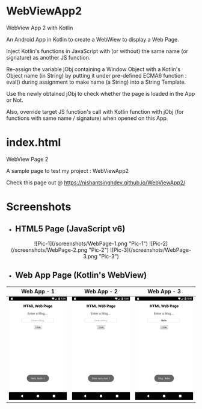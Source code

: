 # WebViewApp2
WebView App 2 with Kotlin

An Android App in Kotlin to create a WebWiew to display a Web Page.

Inject Kotlin's functions in JavaScript with (or without) the same name (or signature) as another JS function.

Re-assign the variable jObj containing a Window Object with a Kotlin's Object name (in String) by putting it under pre-defined ECMA6 function : eval() during assignment to make name (a String) into a String Template.

Use the newly obtained jObj to check whether the page is loaded in the App or Not.

Also, override target JS function's call with Kotlin function with jObj (for functions with same name / signature) when opened on this App.

# index.html
WebView Page 2

A sample page to test my project : WebViewApp2

Check this page out @ https://nishantsinghdev.github.io/WebViewApp2/

# Screenshots


+ ## HTML5 Page (JavaScript v6)
<div style="text-align:center" markdown="1">
![Pic-1](/screenshots/WebPage-1.png "Pic-1") ![Pic-2](/screenshots/WebPage-2.png "Pic-2") ![Pic-3](/screenshots/WebPage-3.png "Pic-3")
</div>



+ ## Web App Page (Kotlin's WebView)
| Web App - 1 | Web App - 2 | Web App - 3 |
| ----------- | ----------- | ----------- |
| ![Pic-1](/screenshots/WebApp-1.png) | ![Pic-2](/screenshots/WebApp-2.png) | ![Pic-3](/screenshots/WebApp-3.png) |
